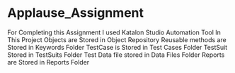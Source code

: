 # Applause_Assignment

For Completing this Assignment I used Katalon Studio Automation Tool
In This Project Objects are Stored in Object Repository
Reusable methods are Stored in Keywords Folder
TestCase is Stored in Test Cases Folder
TestSuit Stored in TestSuits Folder
Test Data file stored in Data Files Folder
Reports are Stored in Reports Folder

